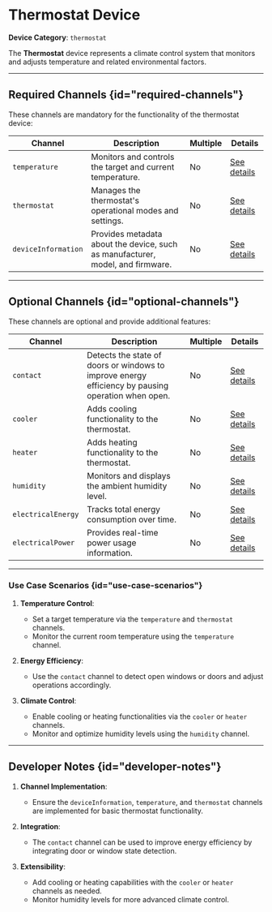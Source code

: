 # Thermostat Device

**Device Category**: `thermostat`

The **Thermostat** device represents a climate control system that monitors and adjusts temperature
and related environmental factors.

---

## Required Channels {id="required-channels"}

These channels are mandatory for the functionality of the thermostat device:

| **Channel**         | **Description**                                                                | **Multiple** | **Details**                                |
|---------------------|--------------------------------------------------------------------------------|--------------|--------------------------------------------|
| `temperature`       | Monitors and controls the target and current temperature.                      | No           | [See details](TemperatureChannel.md)       |
| `thermostat`        | Manages the thermostat's operational modes and settings.                       | No           | [See details](ThermostatChannel.md)        |
| `deviceInformation` | Provides metadata about the device, such as manufacturer, model, and firmware. | No           | [See details](DeviceInformationChannel.md) |

---

## Optional Channels {id="optional-channels"}

These channels are optional and provide additional features:

| **Channel**        | **Description**                                                                                    | **Multiple** | **Details**                               |
|--------------------|----------------------------------------------------------------------------------------------------|--------------|-------------------------------------------|
| `contact`          | Detects the state of doors or windows to improve energy efficiency by pausing operation when open. | No           | [See details](ContactChannel.md)          |
| `cooler`           | Adds cooling functionality to the thermostat.                                                      | No           | [See details](CoolerChannel.md)           |
| `heater`           | Adds heating functionality to the thermostat.                                                      | No           | [See details](HeaterChannel.md)           |
| `humidity`         | Monitors and displays the ambient humidity level.                                                  | No           | [See details](HumidityChannel.md)         |
| `electricalEnergy` | Tracks total energy consumption over time.                                                         | No           | [See details](ElectricalEnergyChannel.md) |
| `electricalPower`  | Provides real-time power usage information.                                                        | No           | [See details](ElectricalPowerChannel.md)  |

---

### Use Case Scenarios {id="use-case-scenarios"}

1. **Temperature Control**:
    - Set a target temperature via the `temperature` and `thermostat` channels.
    - Monitor the current room temperature using the `temperature` channel.

2. **Energy Efficiency**:
    - Use the `contact` channel to detect open windows or doors and adjust operations accordingly.

3. **Climate Control**:
    - Enable cooling or heating functionalities via the `cooler` or `heater` channels.
    - Monitor and optimize humidity levels using the `humidity` channel.

---

## Developer Notes {id="developer-notes"}

1. **Channel Implementation**:
    - Ensure the `deviceInformation`, `temperature`, and `thermostat` channels are implemented for basic thermostat functionality.

2. **Integration**:
    - The `contact` channel can be used to improve energy efficiency by integrating door or window state detection.

3. **Extensibility**:
    - Add cooling or heating capabilities with the `cooler` or `heater` channels as needed.
    - Monitor humidity levels for more advanced climate control.
